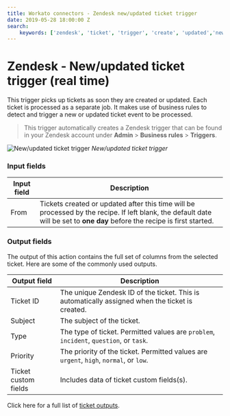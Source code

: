 ```yaml
---
title: Workato connectors - Zendesk new/updated ticket trigger
date: 2019-05-28 18:00:00 Z
search:
    keywords: ['zendesk', 'ticket', 'trigger', 'create', 'updated','new']
---
```


# Zendesk - New/updated ticket trigger (real time)
This trigger picks up tickets as soon they are created or updated. Each ticket is processed as a separate job. It makes use of business rules to detect and trigger a new or updated ticket event to be processed.

> This trigger automatically creates a Zendesk trigger that can be found in your Zendesk account under **Admin** > **Business rules** > **Triggers**.

![New/updated ticket trigger](~@img/connectors/zendesk/updated-ticket-trigger.png)
*New/updated ticket trigger*

### Input fields
| Input field | Description |
|-------------|-------------|
| From        | Tickets created or updated after this time will be processed by the recipe. If left blank, the default date will be set to **one day** before the recipe is first started. |

### Output fields
The output of this action contains the full set of columns from the selected ticket. Here are some of the commonly used outputs.

| Output field | Description                                       |
|--------------|---------------------------------------------------|
| Ticket ID    | The unique Zendesk ID of the ticket. This is automatically assigned when the ticket is created. |
| Subject      | The subject of the ticket.                        |
| Type         | The type of ticket. Permitted values are `problem`, `incident`, `question`, or `task`. |
| Priority     | The priority of the ticket. Permitted values are `urgent`, `high`, `normal`, or `low`. |
| Ticket custom fields | Includes data of ticket custom fields(s). |

Click here for a full list of [ticket outputs](/connectors/zendesk/ticket-fields.md#ticket-output-fields).
